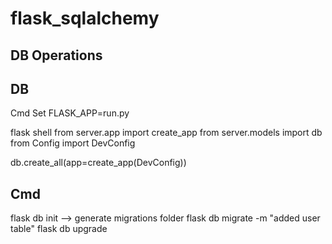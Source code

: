 # flask_sqlalchemy

DB Operations
--------------

DB
----
Cmd
Set FLASK_APP=run.py
 
flask shell
from server.app import create_app
from server.models import db
from Config import DevConfig
 
db.create_all(app=create_app(DevConfig))
 
 
Cmd
-------
flask db init --> generate migrations folder
flask db migrate -m "added user table"
flask db upgrade
